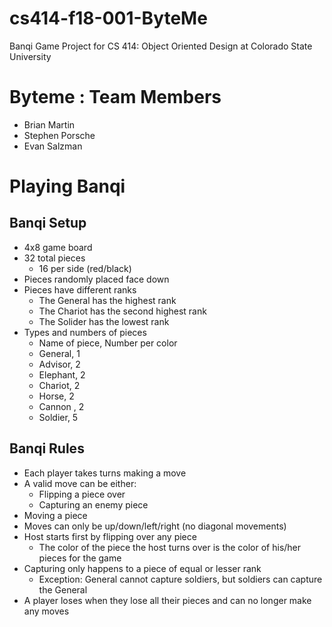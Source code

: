 # cs414-f18-001-ByteMe
 Banqi Game Project for CS 414: Object Oriented Design at Colorado State University
 
# Byteme : Team Members
* Brian Martin
* Stephen Porsche
* Evan Salzman
# Playing Banqi
## Banqi Setup
* 4x8 game board
* 32 total pieces
    * 16 per side (red/black)
* Pieces randomly placed face down
* Pieces have different ranks
   * The General has the highest rank
   * The Chariot has the second highest rank
   * The Solider has the lowest rank
* Types and numbers of pieces
    * Name of piece, Number per color
    * General, 1
    * Advisor, 2
    * Elephant, 2
    * Chariot, 2
    * Horse, 2
    * Cannon , 2
    * Soldier, 5

## Banqi Rules
* Each player takes turns making a move
* A valid move can be either:
    * Flipping a piece over
    * Capturing an enemy piece
* Moving a piece
* Moves can only be up/down/left/right (no diagonal movements)
* Host starts first by flipping over any piece
    * The color of the piece the host turns over is the color of his/her pieces for the game
* Capturing only happens to a piece of equal or lesser rank
    * Exception: General cannot capture soldiers, but soldiers can capture the General
* A player loses when they lose all their pieces and can no longer make any moves

